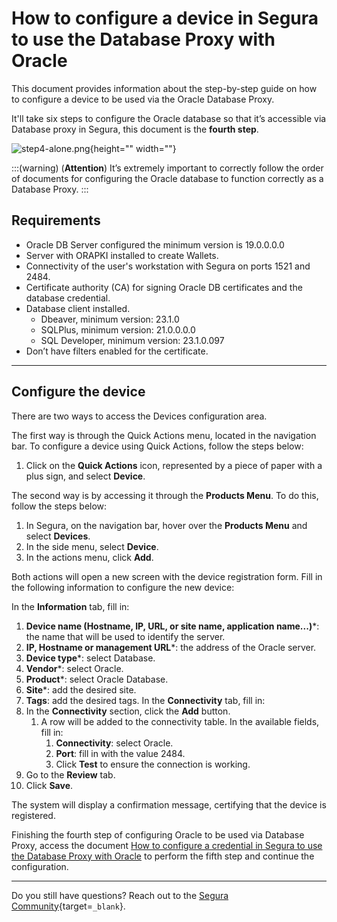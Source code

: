 # How to configure a device in Segura to use the Database Proxy with Oracle

This document provides information about the step-by-step guide on how to configure a device to be used via the Oracle Database Proxy.

It'll take six steps to configure the Oracle database so that it’s accessible via Database proxy in Segura, this document is the **fourth step**.

![step4-alone.png](https://cdn.document360.io/5a1d58df-64ce-42a2-8b23-688477d32f33/Images/Documentation/step4-alone.png){height="" width=""}

:::(warning) (**Attention**)
It’s extremely important to correctly follow the order of documents for configuring the Oracle database to function correctly as a Database Proxy.
:::

## Requirements

* Oracle DB Server configured the minimum version is 19.0.0.0.0
* Server with ORAPKI installed to create Wallets.
* Connectivity of the user's workstation with Segura on ports 1521 and 2484.
* Certificate authority  (CA) for signing Oracle DB certificates and the database credential.
* Database client installed.
    * Dbeaver, minimum version: 23.1.0
    * SQLPlus, minimum version: 21.0.0.0.0
    * SQL Developer, minimum version: 23.1.0.097
* Don’t have filters enabled for the certificate.

---
## Configure the device
There are two ways to access the Devices configuration area.

The first way is through the Quick Actions menu, located in the navigation bar. To configure a device using Quick Actions, follow the steps below:

1. Click on the **Quick Actions** icon, represented by a piece of paper with a plus sign, and select **Device**.

The second way is by accessing it through the **Products Menu**. To do this, follow the steps below:

1. In Segura, on the navigation bar, hover over the **Products Menu** and select **Devices**.
2. In the side menu, select **Device**.
3. In the actions menu, click **Add**.

Both actions will open a new screen with the device registration form. Fill in the following information to configure the new device:

In the **Information** tab, fill in:
1. **Device name (Hostname, IP, URL, or site name, application name...)***: the name that will be used to identify the server.
2. **IP, Hostname or management URL***: the address of the Oracle server.
3. **Device type***: select Database.
4. **Vendor***: select Oracle.
5. **Product***: select Oracle Database.
6. **Site***: add the desired site.
7. **Tags**: add the desired tags.
In the **Connectivity** tab, fill in:
1. In the **Connectivity** section, click the **Add** button.
   1. A row will be added to the connectivity table. In the available fields, fill in:
      1. **Connectivity**: select Oracle.
      2. **Port**: fill in with the value 2484.
      3. Click **Test** to ensure the connection is working.
2. Go to the **Review** tab.
3. Click **Save**.

The system will display a confirmation message, certifying that the device is registered.

Finishing the fourth step of configuring Oracle to be used via Database Proxy, access the document [How to configure a credential in Segura to use the Database Proxy with Oracle](/v4/docs/pam-session-how-to-configure-a-credential-in-Segura-to-use-the-database-proxy-with-oracle) to perform the fifth step and continue the configuration.

---
Do you still have questions? Reach out to the [Segura Community](https://community.Segura.io/){target=`_blank`}.
